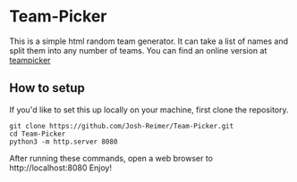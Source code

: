 # Team-Picker
This is a simple html random team generator. It can take a list of names and split them into any number of teams. 
You can find an online version at [teampicker](http://teampicker.ca)
## How to setup
If you'd like to set this up locally on your machine, first clone the repository.
```
git clone https://github.com/Josh-Reimer/Team-Picker.git
cd Team-Picker
python3 -m http.server 8080
```
After running these commands, open a web browser to http://localhost:8080
Enjoy!